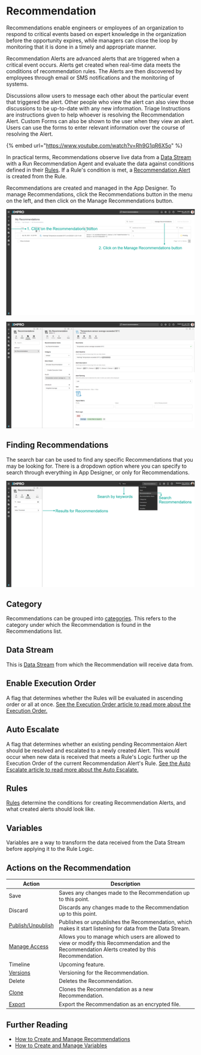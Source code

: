 # Recommendation

Recommendations enable engineers or employees of an organization to respond to critical events based on expert knowledge in the organization before the opportunity expires, while managers can close the loop by monitoring that it is done in a timely and appropriate manner.

Recommendation Alerts are advanced alerts that are triggered when a critical event occurs. Alerts get created when real-time data meets the conditions of recommendation rules. The Alerts are then discovered by employees through email or SMS notifications and the monitoring of systems.

Discussions allow users to message each other about the particular event that triggered the alert. Other people who view the alert can also view those discussions to be up-to-date with any new information. Triage Instructions are instructions given to help whoever is resolving the Recommendation Alert. Custom Forms can also be shown to the user when they view an alert. Users can use the forms to enter relevant information over the course of resolving the Alert.

{% embed url="https://www.youtube.com/watch?v=Rh9G1qR6X5o" %}

In practical terms, Recommendations observe live data from a [Data Stream](../data-stream/) with a Run Recommendation Agent and evaluate the data against conditions defined in their [Rules](rule.md). If a Rule's condition is met, a [Recommendation Alert](recommendation-alert.md) is created from the Rule.

Recommendations are created and managed in the App Designer. To manage Recommendations, click the Recommendations button in the menu on the left, and then click on the Manage Recommendations button.

![](<../../.gitbook/assets/image (1472).png>)

![](<../../.gitbook/assets/image (1870) (1).png>)

## Finding Recommendations

The search bar can be used to find any specific Recommendations that you may be looking for. There is a dropdown option where you can specify to search through everything in App Designer, or only for Recommendations.

![](../../.gitbook/assets/Search-Reco.png)

## Category

Recommendations can be grouped into [categories](../../how-tos/recommendations/manage-categories.md). This refers to the category under which the Recommendation is found in the Recommendations list.

## Data Stream

This is [Data Stream](../data-stream/) from which the Recommendation will receive data from.

## Enable Execution Order

A flag that determines whether the Rules will be evaluated in ascending order or all at once. [See the Execution Order article to read more about the Execution Order.](execution-order.md)

## Auto Escalate

A flag that determines whether an existing pending Recommentaion Alert should be resolved and escalated to a newly created Alert. This would occur when new data is received that meets a Rule's Logic further up the Execution Order of the current Recommendation Alert's Rule. [See the Auto Escalate article to read more about the Auto Escalate.](auto-escalate.md)

## Rules

[Rules](rule.md) determine the conditions for creating Recommendation Alerts, and what created alerts should look like.

## Variables

Variables are a way to transform the data received from the Data Stream before applying it to the Rule Logic.

## Actions on the Recommendation

| **Action**                                         | **Description**                                                                                                                                  |
| -------------------------------------------------- | ------------------------------------------------------------------------------------------------------------------------------------------------ |
| Save                                               | Saves any changes made to the Recommendation up to this point.                                                                                   |
| Discard                                            | Discards any changes made to the Recommendation up to this point.                                                                                |
| [Publish/Unpublish](../../how-tos/publish/)        | Publishes or unpublishes the Recommendation, which makes it start listening for data from the Data Stream.                                       |
| [Manage Access](../manage-access.md)               | Allows you to manage which users are allowed to view or modify this Recommendation and the Recommendation Alerts created by this Recommendation. |
| Timeline                                           | Upcoming feature.                                                                                                                                |
| [Versions](../version.md)                          | Versioning for the Recommendation.                                                                                                               |
| Delete                                             | Deletes the Recommendation.                                                                                                                      |
| [Clone](../../how-tos/import-export-and-clone.md)  | Clones the Recommendation as a new Recommendation.                                                                                               |
| [Export](../../how-tos/import-export-and-clone.md) | Export the Recommendation as an encrypted file.                                                                                                  |

## Further Reading

* [How to Create and Manage Recommendations](../../how-tos/recommendations/manage-recommendations.md)
* [How to Create and Manage Variables](../../how-tos/recommendations/manage-variables.md)
